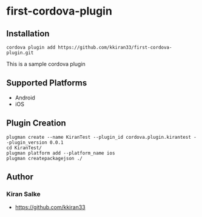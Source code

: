 # first-cordova-plugin

## Installation

```
cordova plugin add https://github.com/kkiran33/first-cordova-plugin.git
```

This is a sample cordova plugin 


## Supported Platforms

- Android
- iOS

## Plugin Creation

```
plugman create --name KiranTest --plugin_id cordova.plugin.kirantest --plugin_version 0.0.1
cd KiranTest/
plugman platform add --platform_name ios
plugman createpackagejson ./
```

## Author

### Kiran Salke

- https://github.com/kkiran33


